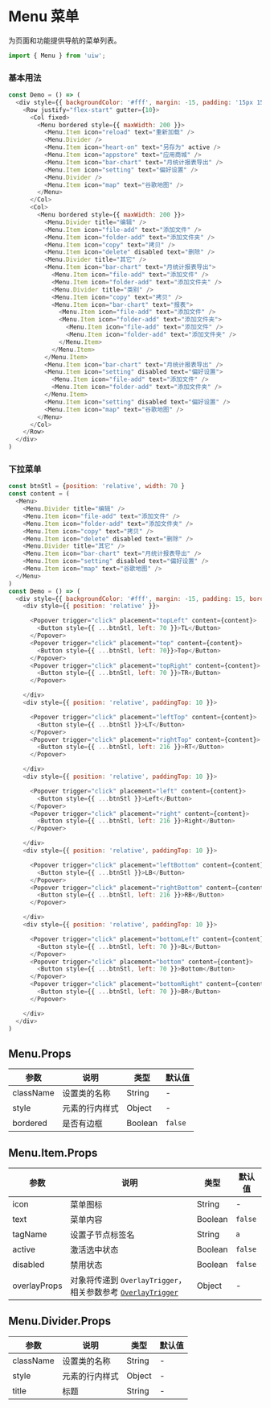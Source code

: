 Menu 菜单
===

为页面和功能提供导航的菜单列表。

```jsx
import { Menu } from 'uiw';
```

### 基本用法

<!--DemoStart--> 
```js
const Demo = () => (
  <div style={{ backgroundColor: '#fff', margin: -15, padding: '15px 15px 15px 10px', borderRadius: '5px 5px 0 0' }}>
    <Row justify="flex-start" gutter={10}>
      <Col fixed>
        <Menu bordered style={{ maxWidth: 200 }}>
          <Menu.Item icon="reload" text="重新加载" />
          <Menu.Divider />
          <Menu.Item icon="heart-on" text="另存为" active />
          <Menu.Item icon="appstore" text="应用商城" />
          <Menu.Item icon="bar-chart" text="月统计报表导出" />
          <Menu.Item icon="setting" text="偏好设置" />
          <Menu.Divider />
          <Menu.Item icon="map" text="谷歌地图" />
        </Menu>
      </Col>
      <Col>
        <Menu bordered style={{ maxWidth: 200 }}>
          <Menu.Divider title="编辑" />
          <Menu.Item icon="file-add" text="添加文件" />
          <Menu.Item icon="folder-add" text="添加文件夹" />
          <Menu.Item icon="copy" text="拷贝" />
          <Menu.Item icon="delete" disabled text="删除" />
          <Menu.Divider title="其它" />
          <Menu.Item icon="bar-chart" text="月统计报表导出">
            <Menu.Item icon="file-add" text="添加文件" />
            <Menu.Item icon="folder-add" text="添加文件夹" />
            <Menu.Divider title="类别" />
            <Menu.Item icon="copy" text="拷贝" />
            <Menu.Item icon="bar-chart" text="报表">
              <Menu.Item icon="file-add" text="添加文件" />
              <Menu.Item icon="folder-add" text="添加文件夹">
                <Menu.Item icon="file-add" text="添加文件" />
                <Menu.Item icon="folder-add" text="添加文件夹" />
              </Menu.Item>
            </Menu.Item>
          </Menu.Item>
          <Menu.Item icon="bar-chart" text="月统计报表导出" />
          <Menu.Item icon="setting" disabled text="偏好设置">
            <Menu.Item icon="file-add" text="添加文件" />
            <Menu.Item icon="folder-add" text="添加文件夹" />
          </Menu.Item>
          <Menu.Item icon="setting" disabled text="偏好设置" />
          <Menu.Item icon="map" text="谷歌地图" />
        </Menu>
      </Col>
    </Row>
  </div>
)
```
<!--End-->

### 下拉菜单

<!--DemoStart-->
```js
const btnStl = {position: 'relative', width: 70 }
const content = (
  <Menu>
    <Menu.Divider title="编辑" />
    <Menu.Item icon="file-add" text="添加文件" />
    <Menu.Item icon="folder-add" text="添加文件夹" />
    <Menu.Item icon="copy" text="拷贝" />
    <Menu.Item icon="delete" disabled text="删除" />
    <Menu.Divider title="其它" />
    <Menu.Item icon="bar-chart" text="月统计报表导出" />
    <Menu.Item icon="setting" disabled text="偏好设置" />
    <Menu.Item icon="map" text="谷歌地图" />
  </Menu>
)
const Demo = () => (
  <div style={{ backgroundColor: '#fff', margin: -15, padding: 15, borderRadius: '5px 5px 0 0' }}>
    <div style={{ position: 'relative' }}>

      <Popover trigger="click" placement="topLeft" content={content}>
        <Button style={{ ...btnStl, left: 70 }}>TL</Button>
      </Popover>
      <Popover trigger="click" placement="top" content={content}>
        <Button style={{ ...btnStl, left: 70}}>Top</Button>
      </Popover>
      <Popover trigger="click" placement="topRight" content={content}>
        <Button style={{ ...btnStl, left: 70 }}>TR</Button>
      </Popover>

    </div>
    <div style={{ position: 'relative', paddingTop: 10 }}>

      <Popover trigger="click" placement="leftTop" content={content}>
        <Button style={{ ...btnStl }}>LT</Button>
      </Popover>
      <Popover trigger="click" placement="rightTop" content={content}>
        <Button style={{ ...btnStl, left: 216 }}>RT</Button>
      </Popover>

    </div>
    <div style={{ position: 'relative', paddingTop: 10 }}>

      <Popover trigger="click" placement="left" content={content}>
        <Button style={{ ...btnStl }}>Left</Button>
      </Popover>
      <Popover trigger="click" placement="right" content={content}>
        <Button style={{ ...btnStl, left: 216 }}>Right</Button>
      </Popover>

    </div>
    <div style={{ position: 'relative', paddingTop: 10 }}>

      <Popover trigger="click" placement="leftBottom" content={content}>
        <Button style={{ ...btnStl }}>LB</Button>
      </Popover>
      <Popover trigger="click" placement="rightBottom" content={content}>
        <Button style={{ ...btnStl, left: 216 }}>RB</Button>
      </Popover>

    </div>
    <div style={{ position: 'relative', paddingTop: 10 }}>

      <Popover trigger="click" placement="bottomLeft" content={content}>
        <Button style={{ ...btnStl, left: 70 }}>BL</Button>
      </Popover>
      <Popover trigger="click" placement="bottom" content={content}>
        <Button style={{ ...btnStl, left: 70 }}>Bottom</Button>
      </Popover>
      <Popover trigger="click" placement="bottomRight" content={content}>
        <Button style={{ ...btnStl, left: 70 }}>BR</Button>
      </Popover>

    </div>
  </div>
)
```
<!--End-->

## Menu.Props

| 参数 | 说明 | 类型 | 默认值 |
|--------- |-------- |--------- |-------- |
| className | 设置类的名称 | String | - |
| style | 元素的行内样式 | Object | - |
| bordered | 是否有边框 | Boolean | `false` |


## Menu.Item.Props

| 参数 | 说明 | 类型 | 默认值 |
|--------- |-------- |--------- |-------- |
| icon | 菜单图标 | String | - |
| text | 菜单内容 | Boolean | `false` |
| tagName | 设置子节点标签名 | String | `a` |
| active | 激活选中状态 | Boolean | `false` |
| disabled | 禁用状态 | Boolean | `false` |
| overlayProps | 对象将传递到 `OverlayTrigger`，相关参数参考 [`OverlayTrigger`](/components/overlay-trigger) | Object | - |

## Menu.Divider.Props

| 参数 | 说明 | 类型 | 默认值 |
|--------- |-------- |--------- |-------- |
| className | 设置类的名称 | String | - |
| style | 元素的行内样式 | Object | - |
| title | 标题 | String | - |